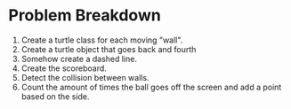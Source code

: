 # Problem Breakdown

1. Create a turtle class for each moving "wall".
2. Create a turtle object that goes back and fourth
3. Somehow create a dashed line.
4. Create the scoreboard.
5. Detect the collision between walls.
6. Count the amount of times the ball goes off the screen and add a point based on the
side.
